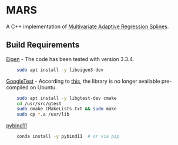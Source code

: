 # MARS
A C++ implementation of [Multivariate Adaptive Regression Splines](https://en.wikipedia.org/wiki/Multivariate_adaptive_regression_spline).

## Build Requirements
[Eigen](http://eigen.tuxfamily.org/) - The code has been tested with version 3.3.4.
```bash
    sudo apt install -y libeigen3-dev
```

[GoogleTest](https://github.com/google/googletest) - According to [this](https://bit.ly/2vNUBWN),
the library is no longer available pre-compiled on Ubuntu.
```bash
    sudo apt install -y libgtest-dev cmake
    cd /usr/src/gtest
    sudo cmake CMakeLists.txt && sudo make
    sudo cp *.a /usr/lib
```

[pybind11](https://github.com/pybind/pybind11)
```bash
    conda install -y pybind11  # or via pip
```
